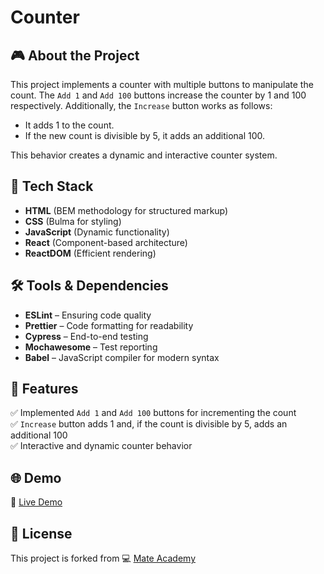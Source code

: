 # Counter

## 🎮 About the Project
This project implements a counter with multiple buttons to manipulate the count. The `Add 1` and `Add 100` buttons increase the counter by 1 and 100 respectively. Additionally, the `Increase` button works as follows:
- It adds 1 to the count.
- If the new count is divisible by 5, it adds an additional 100.

This behavior creates a dynamic and interactive counter system.

## 🚀 Tech Stack
- **HTML** (BEM methodology for structured markup)
- **CSS** (Bulma for styling)
- **JavaScript** (Dynamic functionality)
- **React** (Component-based architecture)
- **ReactDOM** (Efficient rendering)

## 🛠️ Tools & Dependencies
- **ESLint** – Ensuring code quality  
- **Prettier** – Code formatting for readability  
- **Cypress** – End-to-end testing  
- **Mochawesome** – Test reporting  
- **Babel** – JavaScript compiler for modern syntax  

## 📌 Features
✅ Implemented `Add 1` and `Add 100` buttons for incrementing the count  
✅ `Increase` button adds 1 and, if the count is divisible by 5, adds an additional 100  
✅ Interactive and dynamic counter behavior  

## 🌐 Demo
🔗 [Live Demo](https://AndriiZakharenko.github.io/counter/)

## 📜 License
This project is forked from 💻 [Mate Academy](https://github.com/mate-academy/react_counter-js)
